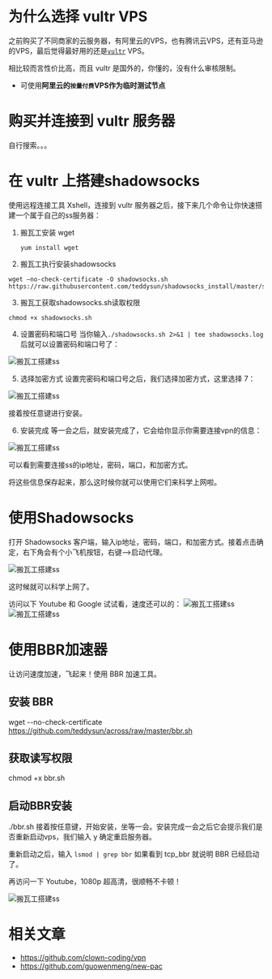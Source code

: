 # 为什么选择 vultr VPS

之前购买了不同商家的云服务器，有阿里云的VPS，也有腾讯云VPS，还有亚马逊的VPS，最后觉得最好用的还是[`vultr`](https://www.vultr.com/) VPS。

相比较而言性价比高，而且 vultr 是国外的，你懂的，没有什么审核限制。

- 可使用**阿里云的`按量付费`VPS作为临时测试节点**

# 购买并连接到 vultr 服务器

自行搜索。。。

# 在 vultr 上搭建shadowsocks

使用远程连接工具 Xshell，连接到 vultr 服务器之后，接下来几个命令让你快速搭建一个属于自己的ss服务器：

1. 搬瓦工安装 wget
   ```
   yum install wget
   ```
2. 搬瓦工执行安装shadowsocks

```
wget –no-check-certificate -O shadowsocks.sh https://raw.githubusercontent.com/teddysun/shadowsocks_install/master/shadowsocks.sh
```

3. 搬瓦工获取shadowsocks.sh读取权限

```
chmod +x shadowsocks.sh
```

4. 设置密码和端口号
   当你输入`./shadowsocks.sh 2>&1 | tee shadowsocks.log`后就可以设置密码和端口号了：

![搬瓦工搭建ss](https://wistbean.github.io/images/ss1.png)

5. 选择加密方式
   设置完密码和端口号之后，我们选择加密方式，这里选择 7：

![搬瓦工搭建ss](https://wistbean.github.io/images/ss2.png)

接着按任意键进行安装。

6. 安装完成
   等一会之后，就安装完成了，它会给你显示你需要连接vpn的信息：

![搬瓦工搭建ss](https://wistbean.github.io/images/ss3.png)

可以看到需要连接ss的ip地址，密码，端口，和加密方式。

将这些信息保存起来，那么这时候你就可以使用它们来科学上网啦。

# 使用Shadowsocks

打开 Shadowsocks 客户端，输入ip地址，密码，端口，和加密方式。接着点击确定，右下角会有个小飞机按钮，右键-->启动代理。

![搬瓦工搭建ss](https://wistbean.github.io/images/ss4.png)

这时候就可以科学上网了。

访问以下 Youtube 和 Google 试试看，速度还可以的：
![搬瓦工搭建ss](https://wistbean.github.io/images/ss5.png)
![搬瓦工搭建ss](https://wistbean.github.io/images/ss6.png)

# 使用BBR加速器

让访问速度加速，飞起来！使用 BBR 加速工具。

## 安装 BBR

wget --no-check-certificate https://github.com/teddysun/across/raw/master/bbr.sh
## 获取读写权限

chmod +x bbr.sh
## 启动BBR安装

./bbr.sh
接着按任意键，开始安装，坐等一会。安装完成一会之后它会提示我们是否重新启动vps，我们输入 y 确定重启服务器。

重新启动之后，输入 `lsmod | grep bbr` 如果看到 tcp_bbr 就说明 BBR 已经启动了。

再访问一下 Youtube，1080p 超高清，很顺畅不卡顿！

![搬瓦工搭建ss](https://wistbean.github.io/images/ss7.png)

# 相关文章

- https://github.com/clown-coding/vpn
- https://github.com/guowenmeng/new-pac
